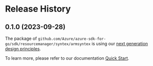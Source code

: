 # Release History

## 0.1.0 (2023-09-28)

The package of `github.com/Azure/azure-sdk-for-go/sdk/resourcemanager/syntex/armsyntex` is using our [next generation design principles](https://azure.github.io/azure-sdk/general_introduction.html).

To learn more, please refer to our documentation [Quick Start](https://aka.ms/azsdk/go/mgmt).